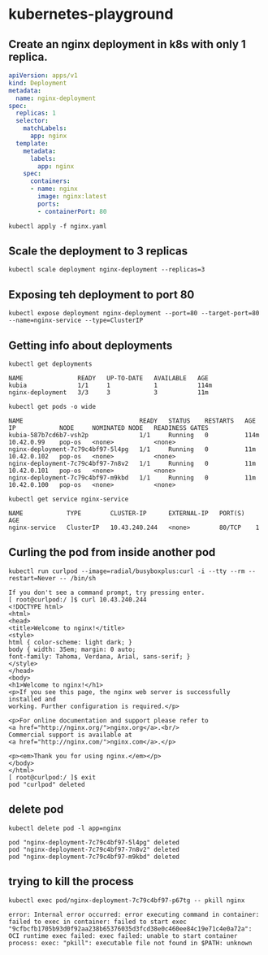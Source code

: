 # kubernetes-playground
## Create an nginx deployment in k8s with only 1 replica. 

```yaml
apiVersion: apps/v1
kind: Deployment
metadata:
  name: nginx-deployment
spec:
  replicas: 1
  selector:
    matchLabels:
      app: nginx
  template:
    metadata:
      labels:
        app: nginx
    spec:
      containers:
      - name: nginx
        image: nginx:latest
        ports:
        - containerPort: 80
```

``` kubectl apply -f nginx.yaml ```

## Scale the deployment to 3 replicas

```kubectl scale deployment nginx-deployment --replicas=3```

## Exposing teh deployment to port 80

```kubectl expose deployment nginx-deployment --port=80 --target-port=80 --name=nginx-service --type=ClusterIP```

## Getting info about deployments 

```kubectl get deployments```
```
NAME               READY   UP-TO-DATE   AVAILABLE   AGE
kubia              1/1     1            1           114m
nginx-deployment   3/3     3            3           11m
```

```kubectl get pods -o wide```

```
NAME                                READY   STATUS    RESTARTS   AGE    IP            NODE     NOMINATED NODE   READINESS GATES
kubia-587b7cd6b7-vsh2p              1/1     Running   0          114m   10.42.0.99    pop-os   <none>           <none>
nginx-deployment-7c79c4bf97-5l4pg   1/1     Running   0          11m    10.42.0.102   pop-os   <none>           <none>
nginx-deployment-7c79c4bf97-7n8v2   1/1     Running   0          11m    10.42.0.101   pop-os   <none>           <none>
nginx-deployment-7c79c4bf97-m9kbd   1/1     Running   0          11m    10.42.0.100   pop-os   <none>           <none>
```

```kubectl get service nginx-service```
```
NAME            TYPE        CLUSTER-IP      EXTERNAL-IP   PORT(S)   AGE
nginx-service   ClusterIP   10.43.240.244   <none>        80/TCP    1
```

## Curling the pod from inside another pod 

```kubectl run curlpod --image=radial/busyboxplus:curl -i --tty --rm --restart=Never -- /bin/sh```

```
If you don't see a command prompt, try pressing enter.
[ root@curlpod:/ ]$ curl 10.43.240.244
<!DOCTYPE html>
<html>
<head>
<title>Welcome to nginx!</title>
<style>
html { color-scheme: light dark; }
body { width: 35em; margin: 0 auto;
font-family: Tahoma, Verdana, Arial, sans-serif; }
</style>
</head>
<body>
<h1>Welcome to nginx!</h1>
<p>If you see this page, the nginx web server is successfully installed and
working. Further configuration is required.</p>

<p>For online documentation and support please refer to
<a href="http://nginx.org/">nginx.org</a>.<br/>
Commercial support is available at
<a href="http://nginx.com/">nginx.com</a>.</p>

<p><em>Thank you for using nginx.</em></p>
</body>
</html>
[ root@curlpod:/ ]$ exit
pod "curlpod" deleted
```

## delete pod 

```kubectl delete pod -l app=nginx```

```
pod "nginx-deployment-7c79c4bf97-5l4pg" deleted
pod "nginx-deployment-7c79c4bf97-7n8v2" deleted
pod "nginx-deployment-7c79c4bf97-m9kbd" deleted
```

## trying to kill the process 

```kubectl exec pod/nginx-deployment-7c79c4bf97-p67tg -- pkill nginx```

```
error: Internal error occurred: error executing command in container: failed to exec in container: failed to start exec "9cfbcfb1705b93d0f92aa238b65376035d3fcd38e0c460ee84c19e71c4e0a72a": OCI runtime exec failed: exec failed: unable to start container process: exec: "pkill": executable file not found in $PATH: unknown
```
